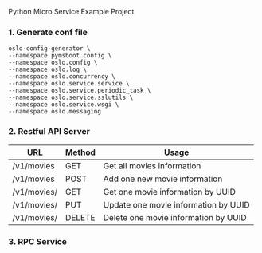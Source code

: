 Python Micro Service Example Project

### 1. Generate conf file
```
oslo-config-generator \
--namespace pymsboot.config \
--namespace oslo.config \
--namespace oslo.log \
--namespace oslo.concurrency \
--namespace oslo.service.service \
--namespace oslo.service.periodic_task \
--namespace oslo.service.sslutils \
--namespace oslo.service.wsgi \
--namespace oslo.messaging
```

### 2. Restful API Server

URL | Method | Usage
--- | --- | ---
/v1/movies | GET | Get all movies information
/v1/movies | POST | Add one new movie information
/v1/movies/<UUID> | GET | Get one movie information by UUID
/v1/movies/<UUID> | PUT | Update one movie information by UUID
/v1/movies/<UUID> | DELETE | Delete one movie information by UUID

### 3. RPC Service
